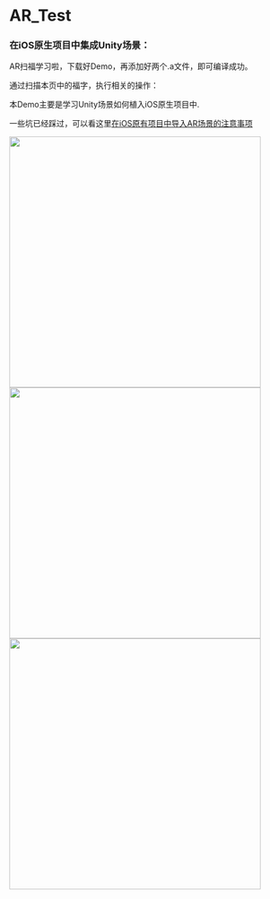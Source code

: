 # AR_Test

### 在iOS原生项目中集成Unity场景：

AR扫福学习啦，下载好Demo，再添加好两个.a文件，即可编译成功。

通过扫描本页中的福字，执行相关的操作：

本Demo主要是学习Unity场景如何植入iOS原生项目中.

一些坑已经踩过，可以看这里[在iOS原有项目中导入AR场景的注意事项](http://www.jianshu.com/p/a49e1527278b)



<img src="Image/fu-2.jpg" width="448"  >

<img src="Image/fu-1.jpg" width="448" >

<img src="Image/3_1486103967592.png" width="448" >

<!---
下面的不管用
<img src="Image/fu-2.jpg" style="width: 200px;"/>
<img src="Image/fu-1.jpg"  style="width: 200px;"/>
<img src="Image/3_1486103911167592.png" style="width: 200px;"/>
--->

